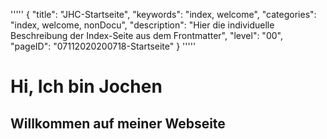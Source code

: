 '''''
{
"title": "JHC-Startseite",
"keywords": "index, welcome",
"categories": "index, welcome, nonDocu",
"description": "Hier die individuelle Beschreibung der Index-Seite aus dem Frontmatter",
"level": "00",
"pageID": "07112020200718-Startseite"
}
'''''


# Hi, Ich bin Jochen


## Willkommen auf meiner Webseite